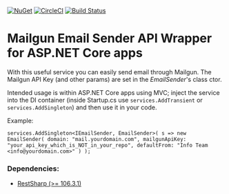 [![NuGet](https://img.shields.io/nuget/v/GlitchedPolygons.Services.MailgunEmailSender.svg)](https://www.nuget.org/packages/GlitchedPolygons.Services.MailgunEmailSender) [![CircleCI](https://circleci.com/gh/GlitchedPolygons/MailgunEmailSender.svg?style=shield)](https://circleci.com/gh/GlitchedPolygons/MailgunEmailSender)   [![Build Status](https://travis-ci.org/GlitchedPolygons/MailgunEmailSender.svg?branch=master)](https://travis-ci.org/GlitchedPolygons/MailgunEmailSender)

# Mailgun Email Sender API Wrapper for ASP.NET Core apps

With this useful service you can easily send email through Mailgun. 
The Mailgun API Key (and other params) are set in the _EmailSender_'s class ctor. 

Intended usage is within ASP.NET Core apps using MVC; inject the service into the DI container 
(inside Startup.cs use `services.AddTransient` or `services.AddSingleton`) and then use it in your code.

Example:

`
services.AddSingleton<IEmailSender, EmailSender>(
                s => new EmailSender(
                    domain: "mail.yourdomain.com",
                    mailgunApiKey: "your_api_key_which_is_NOT_in_your_repo",
                    defaultFrom: "Info Team <info@yourdomain.com>"
                )
            );
` 

### Dependencies:

* [RestSharp (>= 106.3.1)](https://github.com/restsharp/RestSharp)

